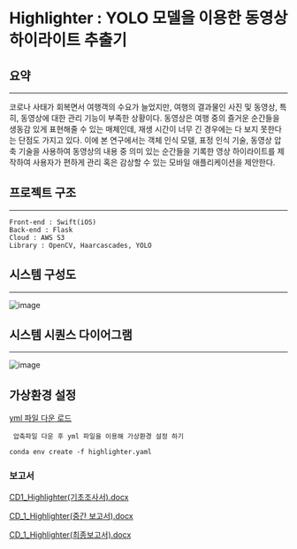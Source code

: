 # Highlighter : YOLO 모델을 이용한 동영상 하이라이트 추출기

## 요약

---

코로나 사태가 회복면서 여행객의 수요가 늘었지만, 여행의 결과물인 사진 및 동영상, 특히, 동영상에 대한 관리 기능이 부족한 상황이다.
동영상은 여행 중의 즐거운 순간들을 생동감 있게 표현해줄 수 있는 매체인데, 재생 시간이 너무 긴 경우에는 다 보지 못한다는 단점도 가지고 있다.
이에 본 연구에서는 객체 인식 모델, 표정 인식 기술, 동영상 압축 기술을 사용하여 동영상의 내용 중 의미 있는 순간들을 기록한 영상 하이라이트를 제작하여
사용자가 편하게 관리 혹은 감상할 수 있는 모바일 애플리케이션을 제안한다.

## 프로젝트 구조

---

```
Front-end : Swift(iOS)
Back-end : Flask
Cloud : AWS S3
Library : OpenCV, Haarcascades, YOLO
```

## 시스템 구성도

---

![image](https://user-images.githubusercontent.com/29617557/171854630-1dc26314-e759-4ca0-908e-724f8f217cb5.jpeg)

## 시스템 시퀀스 다이어그램

---

![image](https://user-images.githubusercontent.com/29617557/171855643-6afd50c3-876b-47fa-895f-cbdf382a107d.png)

## 가상환경 설정

[yml 파일 다운 로드 ](https://github.com/Highlighter-capstone/server/files/8832873/highlighter.zip)

```
 압축파일 다운 후 yml 파일을 이용해 가상환경 설정 하기

conda env create -f highlighter.yaml
```

### 보고서

[CD1_Highlighter(기초조사서).docx](https://github.com/Highlighter-capstone/server/files/8832473/CD1_Highlighter.docx)

[CD_1_Highlighter(중간 보고서).docx](https://github.com/Highlighter-capstone/server/files/8832490/CD_1_Highlighter.docx)

[CD_1_Highlighter(최종보고서).docx](https://github.com/Highlighter-capstone/server/files/8832491/CD_1_Highlighter.docx)
